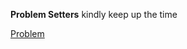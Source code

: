 **Problem Setters** kindly keep up the time 

[Problem](https://open.kattis.com/problems/telephones)
